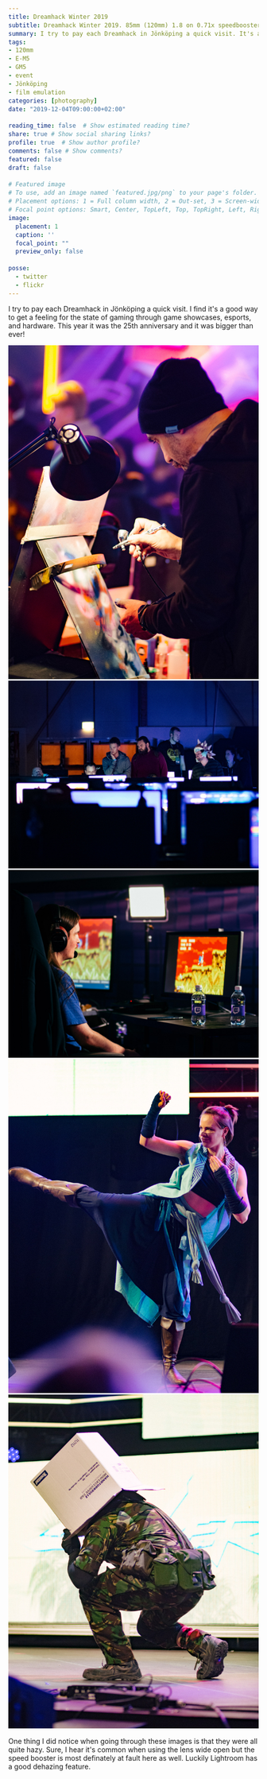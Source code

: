```yaml
---
title: Dreamhack Winter 2019
subtitle: Dreamhack Winter 2019. 85mm (120mm) 1.8 on 0.71x speedbooster.
summary: I try to pay each Dreamhack in Jönköping a quick visit. It's a good way to get a feeling for the state of gaming through game showcases, esports, and hardware. This 25th anniversary was bigger than ever! \#dhw19 \#dreamhackwinter
tags:
- 120mm
- E-M5
- GM5
- event
- Jönköping
- film emulation
categories: [photography]
date: "2019-12-04T09:00:00+02:00"

reading_time: false  # Show estimated reading time?
share: true # Show social sharing links?
profile: true  # Show author profile?
comments: false # Show comments?
featured: false
draft: false

# Featured image
# To use, add an image named `featured.jpg/png` to your page's folder.
# Placement options: 1 = Full column width, 2 = Out-set, 3 = Screen-width
# Focal point options: Smart, Center, TopLeft, Top, TopRight, Left, Right, BottomLeft, Bottom, BottomRight
image:
  placement: 1
  caption: ''
  focal_point: ""
  preview_only: false

posse:
  - twitter
  - flickr
---
```

I try to pay each Dreamhack in Jönköping a quick visit. I find it's a good way to get a feeling for the state of gaming through game showcases, esports, and hardware. This year it was the 25th anniversary and it was bigger than ever!

![](dhw02.jpg)
![](dhw03.jpg)
![](dhw04.jpg)
![](dhw05.jpg)
![](dhw06.jpg)

One thing I did notice when going through these images is that they were all quite hazy. Sure, I hear it's common when using the lens wide open but the speed booster is most definately at fault here as well. Luckily Lightroom has a good dehazing feature.